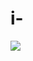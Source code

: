 # i-
![](https://images-wixmp-ed30a86b8c4ca887773594c2.wixmp.com/f/cc5f3581-a553-4d1c-9e7b-13c9ba814467/d1uicfh-7f76b9bb-489d-4b94-97f1-ea49bb9c09ad.jpg?token=eyJ0eXAiOiJKV1QiLCJhbGciOiJIUzI1NiJ9.eyJzdWIiOiJ1cm46YXBwOiIsImlzcyI6InVybjphcHA6Iiwib2JqIjpbW3sicGF0aCI6IlwvZlwvY2M1ZjM1ODEtYTU1My00ZDFjLTllN2ItMTNjOWJhODE0NDY3XC9kMXVpY2ZoLTdmNzZiOWJiLTQ4OWQtNGI5NC05N2YxLWVhNDliYjljMDlhZC5qcGcifV1dLCJhdWQiOlsidXJuOnNlcnZpY2U6ZmlsZS5kb3dubG9hZCJdfQ.aICjN3psfGao7P9SIHxiz37291CyIyiOZdOeO1B6qu0)

